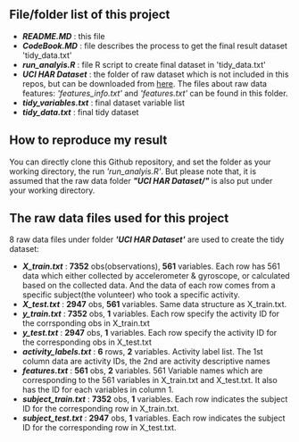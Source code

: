 ## File/folder list of this project
* **_README.MD_** : this file
* **_CodeBook.MD_** : file describes the process to get the final result dataset 'tidy_data.txt'
* **_run_analyis.R_** : file R script to create final dataset in 'tidy_data.txt'
* **_UCI HAR Dataset_** : the folder of raw dataset which is not included in this repos, but can be downloaded from [here](https://d396qusza40orc.cloudfront.net/getdata%2Fprojectfiles%2FUCI%20HAR%20Dataset.zip). The files about raw data features: _'features_info.txt'_ and _'features.txt'_ can be found in this folder.
* **_tidy_variables.txt_** : final dataset variable list
* **_tidy_data.txt_** : final tidy dataset
## How to reproduce my result
You can directly clone this Github repository, and set the folder as your working directory, the run _'run_analyis.R'_. But please note that, it is assumed that the raw data folder **_"UCI HAR Dataset/"_** is also put under your working directory.
## The raw data files used for this project
8 raw data files under folder **_'UCI HAR Dataset'_** are used to create the tidy dataset:
 * **_X_train.txt_** : **7352** obs(observations), **561** variables. Each row has 561 data which either collected by accelerometer & gyroscope,
 or calculated based on the collected data. And the data of each row comes from a specific subject(the volunteer) who took a 
 specific activity.
 * **_X_test.txt_** : **2947** obs, **561** variables. Same data structure as X_train.txt.
 * **_y_train.txt_** : **7352** obs, **1** variables. Each row specify the activity ID for the corrsponding obs in X_train.txt
 * **_y_test.txt_** : **2947** obs, **1** variables. Each row specify the activity ID for the corresponding obs in X_test.txt
 * **_activity_labels.txt_** : **6** rows, **2** variables. Activity label list. The 1st column data are activity IDs, the 2nd are activity
 descriptive names
 * **_features.txt_** : **561** obs, **2** variables. 561 Variable names which are corresponding to the 561 variables in X_train.txt and X_test.txt.
 It also has the ID for each variables in column 1.
 * **_subject_train.txt_** : **7352** obs, **1** variables. Each row indicates the subject ID for the corresponding row in X_train.txt.
 * **_subject_test.txt_** : **2947** obs, **1** variables. Each row indicates the subject ID for the corresponding row in X_test.txt.
